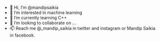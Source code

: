 - 👋 Hi, I’m @mandipsaikia
- 👀 I’m interested in machine learning
- 🌱 I’m currently learning C++
- 💞️ I’m looking to collaborate on ...
- 📫 Reach me @_mandip_saikia in twitter and instagram or Mandip Saikia in facebook.

<!---
mandipsaikia/mandipsaikia is a ✨ special ✨ repository because its `README.md` (this file) appears on your GitHub profile.
You can click the Preview link to take a look at your changes.
--->
